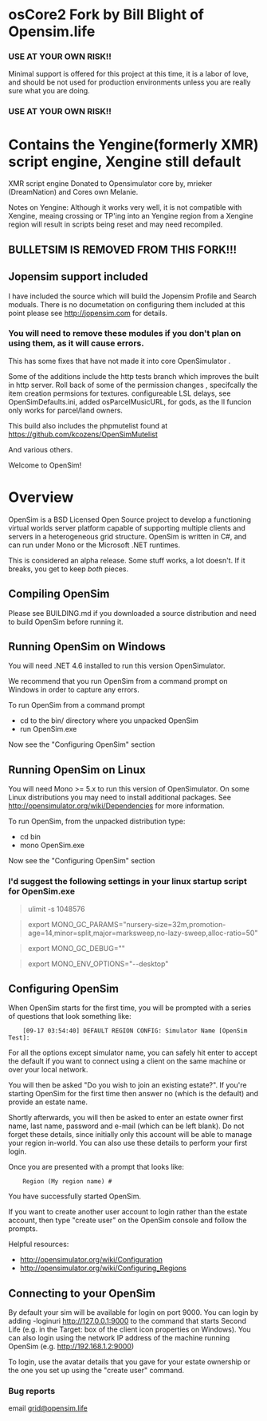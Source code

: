 # osCore2 Fork by Bill Blight of Opensim.life

### USE AT YOUR OWN RISK!!

Minimal support is offered for this project at this time, it is a labor of love, and should be not used for production environments unless you are really sure what you are doing.

### USE AT YOUR OWN RISK!!


# Contains the Yengine(formerly XMR) script engine, Xengine still default

XMR script engine Donated to Opensimulator core by, mrieker (DreamNation) and Cores own Melanie.

Notes on Yengine: Although it works very well, it is not compatible with Xengine, meaing crossing or TP'ing into an Yengine region from a Xengine region will result in scripts being reset and may need recompiled.

## BULLETSIM IS REMOVED FROM THIS FORK!!!

## Jopensim support included

I have included the source which will build the Jopensim Profile and Search moduals.
There is no documetation on configuring them included at this point
please see http://jopensim.com for details.

### You will need to remove these modules if you don't plan on using them, as it will cause errors.

This has some fixes that have not made it into core OpenSimulator .

Some of the additions include the http tests branch which improves the built in http server.
Roll back of some of the permission changes , specifcally the item creation permsions for textures.
configureable LSL delays, see OpenSimDefaults.ini, added osParcelMusicURL, for gods, as the ll funcion only works for parcel/land owners.

This build also includes the phpmutelist found at https://github.com/kcozens/OpenSimMutelist

And various others.

Welcome to OpenSim!

# Overview

OpenSim is a BSD Licensed Open Source project to develop a functioning
virtual worlds server platform capable of supporting multiple clients
and servers in a heterogeneous grid structure. OpenSim is written in
C#, and can run under Mono or the Microsoft .NET runtimes.

This is considered an alpha release.  Some stuff works, a lot doesn't.
If it breaks, you get to keep *both* pieces.

## Compiling OpenSim

Please see BUILDING.md if you downloaded a source distribution and
need to build OpenSim before running it.

## Running OpenSim on Windows

You will need .NET 4.6 installed to run this version OpenSimulator.

We recommend that you run OpenSim from a command prompt on Windows in order
to capture any errors.

To run OpenSim from a command prompt

 * cd to the bin/ directory where you unpacked OpenSim
 * run OpenSim.exe

Now see the "Configuring OpenSim" section

## Running OpenSim on Linux


You will need Mono >= 5.x to run this version of OpenSimulator.  On some Linux distributions you
may need to install additional packages.  See http://opensimulator.org/wiki/Dependencies
for more information.

To run OpenSim, from the unpacked distribution type:

 * cd bin
 * mono OpenSim.exe

Now see the "Configuring OpenSim" section
### I'd suggest the following settings in your linux startup script for OpenSim.exe
> ulimit -s 1048576

> export MONO_GC_PARAMS="nursery-size=32m,promotion-age=14,minor=split,major=marksweep,no-lazy-sweep,alloc-ratio=50"

> export MONO_GC_DEBUG=""

> export MONO_ENV_OPTIONS="--desktop"


## Configuring OpenSim

When OpenSim starts for the first time, you will be prompted with a
series of questions that look something like:

        [09-17 03:54:40] DEFAULT REGION CONFIG: Simulator Name [OpenSim Test]:

For all the options except simulator name, you can safely hit enter to accept
the default if you want to connect using a client on the same machine or over
your local network.

You will then be asked "Do you wish to join an existing estate?".  If you're
starting OpenSim for the first time then answer no (which is the default) and
provide an estate name.

Shortly afterwards, you will then be asked to enter an estate owner first name,
last name, password and e-mail (which can be left blank).  Do not forget these
details, since initially only this account will be able to manage your region
in-world.  You can also use these details to perform your first login.

Once you are presented with a prompt that looks like:

        Region (My region name) #

You have successfully started OpenSim.

If you want to create another user account to login rather than the estate
account, then type "create user" on the OpenSim console and follow the prompts.

Helpful resources:
 * http://opensimulator.org/wiki/Configuration
 * http://opensimulator.org/wiki/Configuring_Regions

## Connecting to your OpenSim

By default your sim will be available for login on port 9000.  You can login by
adding -loginuri http://127.0.0.1:9000 to the command that starts Second Life
(e.g. in the Target: box of the client icon properties on Windows).  You can
also login using the network IP address of the machine running OpenSim (e.g.
http://192.168.1.2:9000)

To login, use the avatar details that you gave for your estate ownership or the
one you set up using the "create user" command.

### Bug reports

email grid@opensim.life
